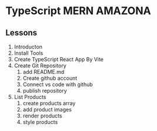 # TypeScript MERN AMAZONA

## Lessons

1. Introducton
2. Install Tools
3. Create TypeScript React App By Vite
4. Create Git Repository
   1. add README.md
   2. Create github account
   3. Connect vs code with github
   4. publish repository
5. List Products
   1. create products array
   2. add product images
   3. render products
   4. style products
